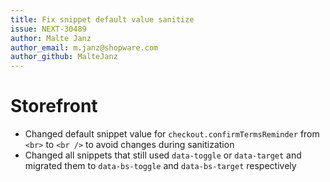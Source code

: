 ```yaml
---
title: Fix snippet default value sanitize
issue: NEXT-30489
author: Malte Janz
author_email: m.janz@shopware.com
author_github: MalteJanz
---
```

# Storefront
* Changed default snippet value for `checkout.confirmTermsReminder` from `<br>` to `<br />` to avoid changes during sanitization
* Changed all snippets that still used `data-toggle` or `data-target` and migrated them to `data-bs-toggle` and `data-bs-target` respectively
